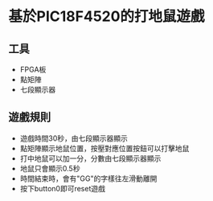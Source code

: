 # 基於PIC18F4520的打地鼠遊戲
## 工具
- FPGA板
- 點矩陣
- 七段顯示器
## 遊戲規則
- 遊戲時間30秒，由七段顯示器顯示
- 點矩陣顯示地鼠位置，按壓對應位置按鈕可以打擊地鼠
- 打中地鼠可以加一分，分數由七段顯示器顯示
- 地鼠只會顯示0.5秒
- 時間結束時，會有"GG"的字樣往左滑動離開
- 按下button0即可reset遊戲
